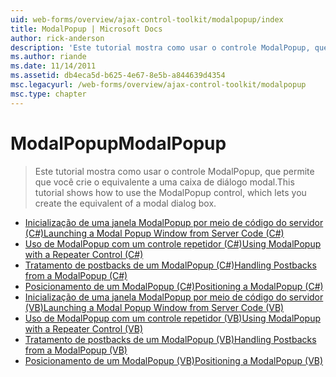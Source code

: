 ```yaml
---
uid: web-forms/overview/ajax-control-toolkit/modalpopup/index
title: ModalPopup | Microsoft Docs
author: rick-anderson
description: 'Este tutorial mostra como usar o controle ModalPopup, que permite que você crie o equivalente a uma caixa de diálogo modal.'
ms.author: riande
ms.date: 11/14/2011
ms.assetid: db4eca5d-b625-4e67-8e5b-a844639d4354
msc.legacyurl: /web-forms/overview/ajax-control-toolkit/modalpopup
msc.type: chapter
---
```

<a name="modalpopup"></a><span data-ttu-id="44a1f-103">ModalPopup</span><span class="sxs-lookup"><span data-stu-id="44a1f-103">ModalPopup</span></span>
====================
> <span data-ttu-id="44a1f-104">Este tutorial mostra como usar o controle ModalPopup, que permite que você crie o equivalente a uma caixa de diálogo modal.</span><span class="sxs-lookup"><span data-stu-id="44a1f-104">This tutorial shows how to use the ModalPopup control, which lets you create the equivalent of a modal dialog box.</span></span>


- [<span data-ttu-id="44a1f-105">Inicialização de uma janela ModalPopup por meio de código do servidor (C#)</span><span class="sxs-lookup"><span data-stu-id="44a1f-105">Launching a Modal Popup Window from Server Code (C#)</span></span>](launching-a-modal-popup-window-from-server-code-cs.md)
- [<span data-ttu-id="44a1f-106">Uso de ModalPopup com um controle repetidor (C#)</span><span class="sxs-lookup"><span data-stu-id="44a1f-106">Using ModalPopup with a Repeater Control (C#)</span></span>](using-modalpopup-with-a-repeater-control-cs.md)
- [<span data-ttu-id="44a1f-107">Tratamento de postbacks de um ModalPopup (C#)</span><span class="sxs-lookup"><span data-stu-id="44a1f-107">Handling Postbacks from a ModalPopup (C#)</span></span>](handling-postbacks-from-a-modalpopup-cs.md)
- [<span data-ttu-id="44a1f-108">Posicionamento de um ModalPopup (C#)</span><span class="sxs-lookup"><span data-stu-id="44a1f-108">Positioning a ModalPopup (C#)</span></span>](positioning-a-modalpopup-cs.md)
- [<span data-ttu-id="44a1f-109">Inicialização de uma janela ModalPopup por meio de código do servidor (VB)</span><span class="sxs-lookup"><span data-stu-id="44a1f-109">Launching a Modal Popup Window from Server Code (VB)</span></span>](launching-a-modal-popup-window-from-server-code-vb.md)
- [<span data-ttu-id="44a1f-110">Uso de ModalPopup com um controle repetidor (VB)</span><span class="sxs-lookup"><span data-stu-id="44a1f-110">Using ModalPopup with a Repeater Control (VB)</span></span>](using-modalpopup-with-a-repeater-control-vb.md)
- [<span data-ttu-id="44a1f-111">Tratamento de postbacks de um ModalPopup (VB)</span><span class="sxs-lookup"><span data-stu-id="44a1f-111">Handling Postbacks from a ModalPopup (VB)</span></span>](handling-postbacks-from-a-modalpopup-vb.md)
- [<span data-ttu-id="44a1f-112">Posicionamento de um ModalPopup (VB)</span><span class="sxs-lookup"><span data-stu-id="44a1f-112">Positioning a ModalPopup (VB)</span></span>](positioning-a-modalpopup-vb.md)
